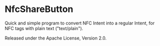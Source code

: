 NfcShareButton
==============

Quick and simple program to convert NFC Intent into a regular Intent, for NFC tags with plain text ("text/plain").

Released under the Apache License, Version 2.0.
